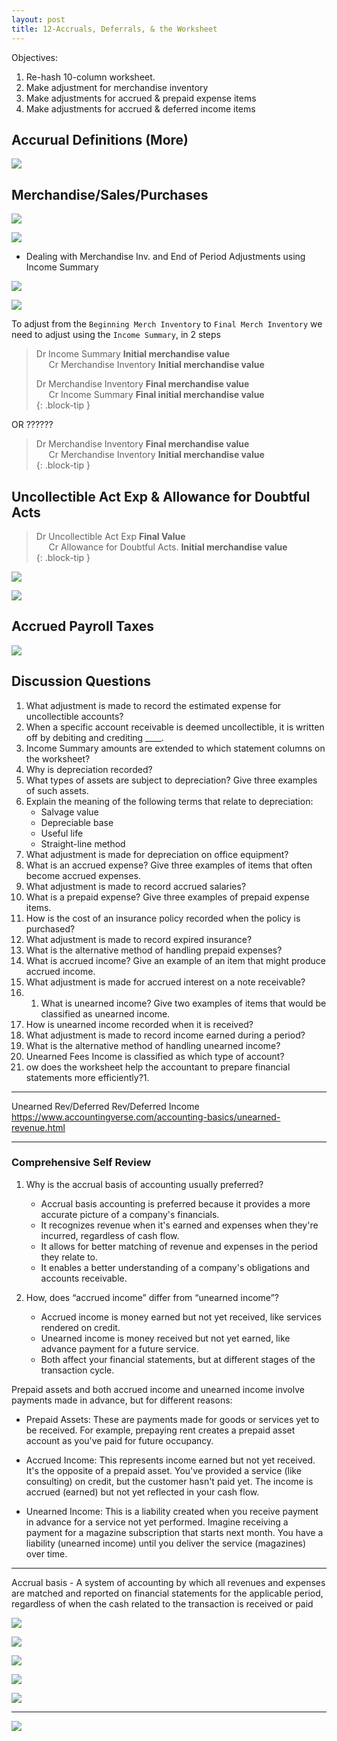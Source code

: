 ```yaml
---
layout: post
title: 12-Accruals, Deferrals, & the Worksheet
--- 
```



Objectives:

1. Re-hash 10-column worksheet.
2. Make adjustment for merchandise inventory
3. Make adjustments for accrued & prepaid expense items
4. Make adjustments for accrued & deferred income items


## Accurual Definitions (More)

![](/assets/mc-graw-accounting-course/chap12-accurals/1.chap12.accurual.def.png)

## Merchandise/Sales/Purchases

![](/assets/mc-graw-accounting-course/chap12-accurals/2.adjustments.4.merch.png)

![](/assets/mc-graw-accounting-course/chap12-accurals/2.steps.bal.adjustments.png)

- Dealing with Merchandise Inv. and End of Period Adjustments using Income Summary

![](/assets/mc-graw-accounting-course/chap12-accurals/3.income.summary.adjustments.png)

![](/assets/mc-graw-accounting-course/chap12-accurals/4.merch.inv.income.sum.png)


To adjust from the `Beginning Merch Inventory` to `Final Merch Inventory` we need to adjust using the `Income Summary`, in 2 steps

> Dr Income Summary **Initial merchandise value**   
> &nbsp;&nbsp;&nbsp;&nbsp;&nbsp;Cr Merchandise Inventory **Initial merchandise value**    
>   
> Dr Merchandise Inventory **Final merchandise value**   
> &nbsp;&nbsp;&nbsp;&nbsp;&nbsp;Cr Income Summary **Final initial merchandise value**   
{: .block-tip }   


OR ??????

> Dr Merchandise Inventory **Final merchandise value**   
> &nbsp;&nbsp;&nbsp;&nbsp;&nbsp;Cr Merchandise Inventory **Initial merchandise value**   
{: .block-tip }   


## Uncollectible Act Exp & Allowance for Doubtful Acts


> Dr Uncollectible Act Exp **Final Value**   
> &nbsp;&nbsp;&nbsp;&nbsp;&nbsp;Cr Allowance for Doubtful Acts. **Initial merchandise value**   
{: .block-tip }   


![](/assets/mc-graw-accounting-course/chap12-accurals/doubtuful.acts.png)

![](/assets/mc-graw-accounting-course/chap12-accurals/5.uncollectible.doubtful.acts.png)


## Accrued Payroll Taxes

![](/assets/mc-graw-accounting-course/chap12-accurals/accrued.payroll.taxes.png)




## Discussion Questions

1. What adjustment is made to record the estimated expense for uncollectible accounts?
2. When a specific account receivable is deemed uncollectible, it is written off by debiting and crediting ____.
3. Income Summary amounts are extended to which statement columns on the worksheet?
4. Why is depreciation recorded?
5. What types of assets are subject to depreciation? Give three examples of such assets.
6. Explain the meaning of the following terms that relate to depreciation:
    - Salvage value
    - Depreciable base
    - Useful life
    - Straight-line method
7. What adjustment is made for depreciation on office equipment?
8. What is an accrued expense? Give three examples of items that often become accrued expenses.
9. What adjustment is made to record accrued salaries?
1. What is a prepaid expense? Give three examples of prepaid expense items.
1. How is the cost of an insurance policy recorded when the policy is purchased?
1. What adjustment is made to record expired insurance?
1. What is the alternative method of handling prepaid expenses?
1. What is accrued income? Give an example of an item that might produce accrued income.
1. What adjustment is made for accrued interest on a note receivable?
1. 1. What is unearned income? Give two examples of items that would be classified as unearned income.
1. How is unearned income recorded when it is received?
1. What adjustment is made to record income earned during a period?
1. What is the alternative method of handling unearned income?
1. Unearned Fees Income is classified as which type of account?
1. ow does the worksheet help the accountant to prepare financial statements more efficiently?1. 

---

Unearned Rev/Deferred Rev/Deferred Income
https://www.accountingverse.com/accounting-basics/unearned-revenue.html


---

### Comprehensive Self Review

1. Why is the accrual basis of accounting usually preferred?  
   - Accrual basis accounting is preferred because it provides a more accurate picture of a company's financials. 
   - It recognizes revenue when it's earned and expenses when they're incurred, regardless of cash flow. 
   - It allows for better matching of revenue and expenses in the period they relate to.
   - It enables a better understanding of a company's obligations and accounts receivable.

2. How, does “accrued income” differ from “unearned income”?
   - Accrued income is money earned but not yet received, like services rendered on credit. 
   - Unearned income is money received but not yet earned, like advance payment for a future service. 
   - Both affect your financial statements, but at different stages of the transaction cycle.

Prepaid assets and both accrued income and unearned income involve payments made in advance, but for different reasons:

- Prepaid Assets: These are payments made for goods or services yet to be received.  For example, prepaying rent creates a prepaid asset account as you've paid for future occupancy.

- Accrued Income: This represents income earned but not yet received. It's the opposite of a prepaid asset. You've provided a service (like consulting) on credit, but the customer hasn't paid yet. The income is accrued (earned) but not yet reflected in your cash flow.

- Unearned Income: This is a liability created when you receive payment in advance for a service not yet performed.  Imagine receiving a payment for a magazine subscription that starts next month. You have a liability (unearned income) until you deliver the service (magazines) over time.


---


Accrual basis - A system of accounting by which all revenues and expenses are matched and reported on financial statements for the applicable period, regardless of when the cash related to the transaction is received or paid


![](/assets/mc-graw-accounting-course/chap12-accurals/3.accrual.act.png)

![](/assets/mc-graw-accounting-course/chap12-accurals/4.fed.state.employee.accrued.tax.png)

![](/assets/mc-graw-accounting-course/chap12-accurals/5.accrued.interest.on.notes.payable.png)

![](/assets/mc-graw-accounting-course/chap12-accurals/6.accrued.prepaid.exp.ex.supplies.png)

![](/assets/mc-graw-accounting-course/chap12-accurals/7.unearned.income.4.publishing.example.png)

---

![](/assets/mc-graw-accounting-course/chap12-accurals/8.over.all.review.png)